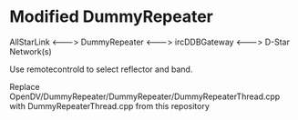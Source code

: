 # Modified DummyRepeater 

AllStarLink <---> DummyRepeater <---> ircDDBGateway <---> D-Star Network(s)

Use remotecontrold to select reflector and band.

Replace OpenDV/DummyRepeater/DummyRepeater/DummyRepeaterThread.cpp with DummyRepeaterThread.cpp from this repository
